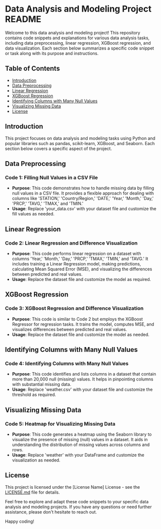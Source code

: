 # Data Analysis and Modeling Project README

Welcome to this data analysis and modeling project! This repository contains code snippets and explanations for various data analysis tasks, including data preprocessing, linear regression, XGBoost regression, and data visualization. Each section below summarizes a specific code snippet or task along with its purpose and instructions.

## Table of Contents

- [Introduction](#introduction)
- [Data Preprocessing](#data-preprocessing)
- [Linear Regression](#linear-regression)
- [XGBoost Regression](#xgboost-regression)
- [Identifying Columns with Many Null Values](#identifying-columns-with-many-null-values)
- [Visualizing Missing Data](#visualizing-missing-data)
- [License](#license)

## Introduction

This project focuses on data analysis and modeling tasks using Python and popular libraries such as pandas, scikit-learn, XGBoost, and Seaborn. Each section below covers a specific aspect of the project.

## Data Preprocessing

### Code 1: Filling Null Values in a CSV File

- **Purpose**: This code demonstrates how to handle missing data by filling null values in a CSV file. It provides a flexible approach for dealing with columns like 'STATION,' 'Country/Region,' 'DATE,' 'Year,' 'Month,' 'Day,' 'PRCP,' 'TAVG,' 'TMAX,' and 'TMIN.'
- **Usage**: Replace 'your_data.csv' with your dataset file and customize the fill values as needed.

## Linear Regression

### Code 2: Linear Regression and Difference Visualization

- **Purpose**: This code performs linear regression on a dataset with columns 'Year,' 'Month,' 'Day,' 'PRCP,' 'TMAX,' 'TMIN,' and 'TAVG.' It includes training a Linear Regression model, making predictions, calculating Mean Squared Error (MSE), and visualizing the differences between predicted and real values.
- **Usage**: Replace the dataset file and customize the model as required.

## XGBoost Regression

### Code 3: XGBoost Regression and Difference Visualization

- **Purpose**: This code is similar to Code 2 but employs the XGBoost Regressor for regression tasks. It trains the model, computes MSE, and visualizes differences between predicted and real values.
- **Usage**: Replace the dataset file and customize the model as needed.

## Identifying Columns with Many Null Values

### Code 4: Identifying Columns with Many Null Values

- **Purpose**: This code identifies and lists columns in a dataset that contain more than 20,000 null (missing) values. It helps in pinpointing columns with substantial missing data.
- **Usage**: Replace 'weather.csv' with your dataset file and customize the threshold as required.

## Visualizing Missing Data

### Code 5: Heatmap for Visualizing Missing Data

- **Purpose**: This code generates a heatmap using the Seaborn library to visualize the presence of missing (null) values in a dataset. It aids in understanding the distribution of missing values across columns and rows.
- **Usage**: Replace 'weather' with your DataFrame and customize the visualization as needed.

## License

This project is licensed under the [License Name] License - see the [LICENSE.md](LICENSE.md) file for details.

Feel free to explore and adapt these code snippets to your specific data analysis and modeling projects. If you have any questions or need further assistance, please don't hesitate to reach out.

Happy coding!
